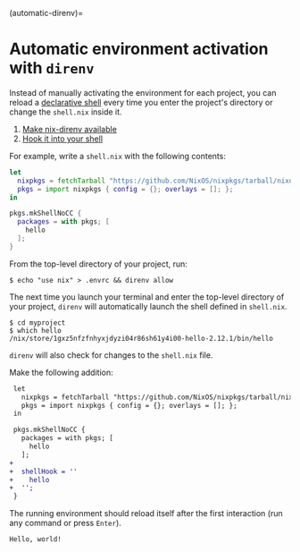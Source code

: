 (automatic-direnv)=
# Automatic environment activation with `direnv`

Instead of manually activating the environment for each project, you can reload a [declarative shell](declarative-reproducible-envs) every time you enter the project's directory or change the `shell.nix` inside it.

1. [Make nix-direnv available](https://github.com/nix-community/nix-direnv)
2. [Hook it into your shell](https://direnv.net/docs/hook.html)

For example, write a `shell.nix` with the following contents:

```nix
let
  nixpkgs = fetchTarball "https://github.com/NixOS/nixpkgs/tarball/nixos-23.11";
  pkgs = import nixpkgs { config = {}; overlays = []; };
in

pkgs.mkShellNoCC {
  packages = with pkgs; [
    hello
  ];
}
```

From the top-level directory of your project, run:

```shell-session
$ echo "use nix" > .envrc && direnv allow
```

The next time you launch your terminal and enter the top-level directory of your project, `direnv` will automatically launch the shell defined in `shell.nix`.

```shell-session
$ cd myproject
$ which hello
/nix/store/1gxz5nfzfnhyxjdyzi04r86sh61y4i00-hello-2.12.1/bin/hello
```

`direnv` will also check for changes to the `shell.nix` file.

Make the following addition:

```diff
 let
   nixpkgs = fetchTarball "https://github.com/NixOS/nixpkgs/tarball/nixos-23.11";
   pkgs = import nixpkgs { config = {}; overlays = []; };
 in

 pkgs.mkShellNoCC {
   packages = with pkgs; [
     hello
   ];
+
+  shellHook = ''
+    hello
+  '';
 }
```

The running environment should reload itself after the first interaction (run any command or press `Enter`).

```shell-session
Hello, world!
```
